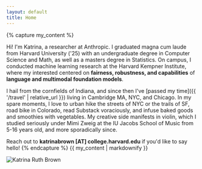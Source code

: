 ```yaml
---
layout: default
title: Home
---
```


<div class="profile-container">
    <div class="profile-content">
{% capture my_content %}

Hi! I'm Katrina, a researcher at Anthropic. I graduated magna cum laude from Harvard University ('25) with an undergraduate degree in Computer Science and Math, as well as a masters degree in Statistics. On campus, I conducted machine learning research at the Harvard Kempner Institute, where my interested centered on **fairness, robustness, and capabilities** of **language and multimodal foundation models**.

I hail from the cornfields of Indiana, and since then I've [passed my time]({{ '/travel' | relative_url }}) living in Cambridge MA, NYC, and Chicago. In my spare moments, I love to urban hike the streets of NYC or the trails of SF, road bike in Colorado, read Substack voraciously, and infuse baked goods and smoothies with vegetables. My creative side manifests in violin, which I studied seriously under Mimi Zweig at the IU Jacobs School of Music from 5-16 years old, and more sporadically since. 

Reach out to **katrinabrown [AT] college.harvard.edu** if you'd like to say hello!
{% endcapture %}
{{ my_content | markdownify }}
    </div>
    <img src="{{ '/assets/KatrinaBrownGrad2025Cropped.jpg' | relative_url }}" alt="Katrina Ruth Brown" class="profile-image">
</div>
